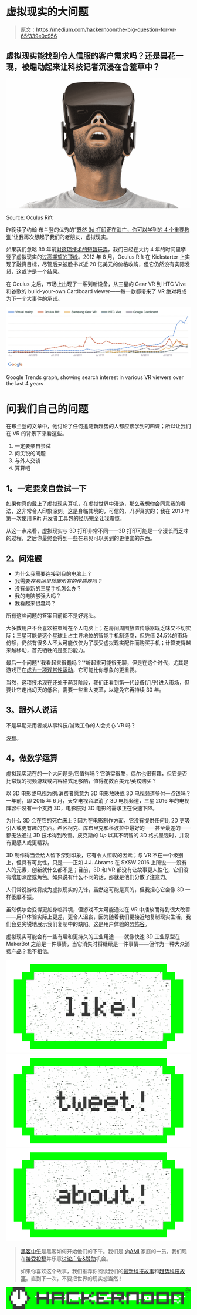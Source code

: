 # 虚拟现实的大问题

> 原文：<https://medium.com/hackernoon/the-big-question-for-vr-65f339e0c956>

## 虚拟现实能找到令人信服的客户需求吗？还是昙花一现，被煽动起来让科技记者沉浸在含羞草中？

![](img/c05f55d990e5c79b3459b1ace4e45495.png)

Source: Oculus Rift

昨晚读了约翰·布兰登的优秀的“[既然 3d 打印正在消亡，你可以学到的 4 个重要教训](http://www.inc.com/john-brandon/the-slow-sad-and-ultimately-predictable-decline-of-3d-printing.html?cid=cp01002quartz)”让我再次想起了我们的老朋友，虚拟现实。

如果我们忽略 30 年前[对这项技术的短暂玩弄](http://uk.pcmag.com/consumer-electronics-reviews-ratings/76433/gallery/the-wacky-world-of-vr-in-the-80s-and-90s)，我们已经在大约 4 年的时间里攀登了虚拟现实的[过高期望的顶峰](https://en.wikipedia.org/wiki/Hype_cycle)。2012 年 8 月，Oculus Rift 在 Kickstarter 上实现了融资目标，尽管后来被脸书以近 20 亿美元的价格收购，但它仍然没有实际发货，这或许是一个结果。

在 Oculus 之后，市场上出现了一系列新设备，从三星的 Gear VR 到 HTC Vive 和谷歌的 build-your-own Cardboard viewer——每一款都带来了 VR 绝对将成为下一个大事件的承诺。

[![](img/da1c4c84cb78668be3ac8a94d2f7d309.png)](http://www.google.co.uk/trends/explore?hl=en-GB&q=/m/07_ny,+/m/0knkq2w,+/m/011sp8th,+/m/012z6wvd,+/m/011q58r2&date=6/2012+49m&cmpt=q&tz=Etc/GMT-1&tz=Etc/GMT-1&content=1)

Google Trends graph, showing search interest in various VR viewers over the last 4 years

# 问我们自己的问题

在布兰登的文章中，他讨论了任何追随新趋势的人都应该学到的四课；所以让我们在 VR 的背景下来看这些。

1.  一定要亲自尝试
2.  问尖锐的问题
3.  与外人交谈
4.  算算吧

## **1。一定要亲自尝试一下**

如果你真的戴上了虚拟现实耳机，在虚拟世界中漫游，那么我想你会同意我的看法，这非常令人印象深刻。这是身临其境的，可信的，*几乎*真实的；我在 2013 年第一次使用 Rift 开发者工具包的经历完全让我震惊。

从这一点来看，虚拟现实与 3D 打印非常不同——3D 打印可能是一个漫长而乏味的过程，之后你最终会得到一些在易贝可以买到的更便宜的东西。

## **2。问难题**

*   为什么我需要连接到我的电脑上？
*   我需要*在房间里放置所有的传感器吗？*
*   没有最新的三星手机怎么办？
*   我的电脑够强大吗？
*   我看起来很蠢吗？

所有这些问题的答案目前都不是好兆头。

大多数用户不会喜欢被束缚在个人电脑上；在房间周围放置传感器既乏味又不切实际；三星可能是这个星球上占主导地位的智能手机制造商，但凭借 24.5%的市场份额，仍然有很多人不太可能仅仅为了享受虚拟现实配件而购买手机；计算变得越来越移动，首先牺牲的是图形能力。

最后一个问题*‘我看起来很蠢吗？’*听起来可能很无聊，但是在这个时代，尤其是游戏正在[成为一项观赏性运动](http://www.wsj.com/articles/videogames-the-ultimate-spectator-sport-1423855724)，它可能比你想象的更重要。

当然，这项技术现在还处于萌芽阶段，我们正看到第一代设备(几乎)进入市场，但要让它走出幻灭的低谷，需要一些重大变革，以避免它再持续 30 年。

## **3。跟外人说话**

不是早期采用者或从事科技/游戏工作的人会关心 VR 吗？

[没有](/@wmorein/why-i-don-t-care-about-virtual-reality-b7ec2d5f6f6e#.70k60emmk)。

## **4。做数学运算**

虚拟现实现在的一个大问题是:它值得吗？它确实很酷，偶尔也很有趣，但它是否比常规的视频游戏或内容格式足够酷，值得花数百美元/英镑购买？

以 3D 电影或电视为例:消费者愿意为 3D 电影放映或 3D 电视频道多付一点钱吗？一年前，即 2015 年 6 月，天空电视台取消了 3D 电视频道，三星 2016 年的电视阵容中没有一个支持 3D，电影院对 3D 电影的需求正在快速下降。

为什么 3D 会在它的死亡床上？因为在电影制作方面，它没有提供任何比 2D 更吸引人或更有趣的东西。希区柯克、库布里克和科波拉中最好的——甚至最差的——都无法通过 3D 技术得到改善。皮克斯的 *Up* 以其不明智的 3D 格式呈现时，并没有更感人或更精彩。

3D 制作得当会给人留下深刻印象，它有令人惊叹的因素；与 VR 不在一个级别上，但具有可比性，只是——正如 J.J. Abrams 在 SXSW 2016 上所说——没有人的元素，创新就什么都不是；目前，3D 和 VR 都没有让故事更人性化，它们没有增加深度或角色。如果说有什么不同的话，那就是他们分散了注意力。

人们常说游戏将成为虚拟现实的先锋，虽然这可能是真的，但我担心它会像 3D 一样萎靡不振。

虽然偶尔会变得更加身临其境，但游戏不太可能通过在 VR 中播放而得到很大改善——用户体验实际上更差，更令人沮丧，因为随着我们更接近地复制现实生活，我们会更尖锐地展示我们复制中的缺陷。这是用户体验的[恐怖谷](https://en.wikipedia.org/wiki/Uncanny_valley)。

虚拟现实可能会有一些有趣和更持久的工业用途——就像快速 3D 工业原型在 MakerBot 之前是一件事情，当它消失时将继续是一件事情——但作为一种大众消费产品？我不相信。

[![](img/50ef4044ecd4e250b5d50f368b775d38.png)](http://bit.ly/HackernoonFB)[![](img/979d9a46439d5aebbdcdca574e21dc81.png)](https://goo.gl/k7XYbx)[![](img/2930ba6bd2c12218fdbbf7e02c8746ff.png)](https://goo.gl/4ofytp)

> [黑客中午](http://bit.ly/Hackernoon)是黑客如何开始他们的下午。我们是 [@AMI](http://bit.ly/atAMIatAMI) 家庭的一员。我们现在[接受投稿](http://bit.ly/hackernoonsubmission)并乐意[讨论广告&赞助](mailto:partners@amipublications.com)机会。
> 
> 如果你喜欢这个故事，我们推荐你阅读我们的[最新科技故事](http://bit.ly/hackernoonlatestt)和[趋势科技故事](https://hackernoon.com/trending)。直到下一次，不要把世界的现实想当然！

[![](img/be0ca55ba73a573dce11effb2ee80d56.png)](https://goo.gl/Ahtev1)